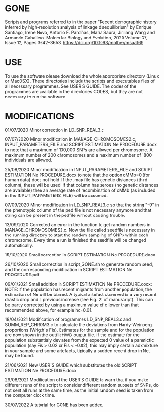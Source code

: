 # GONE
Scripts and programs referred to in the paper "Recent demographic history inferred by high-resolution analysis of linkage disequilibrium" by Enrique Santiago, Irene Novo, Antonio F. Pardiñas, María Saura, Jinliang Wang and Armando Caballero. Molecular Biology and Evolution, 2020 Volume 37, Issue 12, Pages 3642–3653, https://doi.org/10.1093/molbev/msaa169

# USE
To use the software please download the whole appropriate directory (Linux or MacOSX). These directories include the scripts and executables files of all necessary programmes. See USER´S GUIDE.
The codes of the programmes are available in the directories CODES, but they are not necessary to run the software. 

# MODIFICATIONS
01/07/2020   Minor correction in LD_SNP_REAL3.c

07/07/2020   Minor modification in MANAGE_CHROMOSOMES2.c, INPUT_PARAMETERS_FILE and SCRIPT ESTIMATION Ne PROCEDURE.docx to note that a maximum of 100,000 SNPs are allowed per chromosome. A maximum number of 200 chromosomes and a maximum number of 1800 individuals are allowed.

25/08/2020   Minor modification in INPUT_PARAMETERS_FILE and SCRIPT ESTIMATION Ne PROCEDURE.docx to note that the option cMMb=0 (for human data) does not hold. If the .map file has genetic distances (third column), these will be used. If that column has zeroes (no genetic distances are available) then an average rate of recombination of cMMb (as included in the INPUT_PARAMETERS_FILE) will be assumed.

07/09/2020   Minor modification in LD_SNP_REAL3.c so that the string "-9" in the phenotypic column of the ped file is not necessary anymore and that string can be present in the pedfile without causing trouble.

13/09/2020   Corrected an error in the function to get random numbers in MANAGE_CHROMOSOMES2.c. Now the file called seedfile is necessary in the running directory to start the random sampling of SNPs within each chromosome. Every time a run is finished the seedfile will be changed automatically.

15/10/2020   Small correction in SCRIPT ESTIMATION Ne PROCEDURE.docx

26/10/2020   Small correction in script_GONE.sh to generate random seed, and the corresponding modification in SCRIPT ESTIMATION Ne PROCEDURE.pdf

09/01/2021   Small addition in SCRIPT ESTIMATION Ne PROCEDURE.docx: NOTE: If the population has recent migrants from another population, the estimation of Ne will be biased. A typical artefact observed is a very recent drastic drop and a previous increase (see Fig. 2f of manuscript). This can be partly corrected by using a maximum value of c lower than that recommended above, for example hc=0.01. 

18/04/2021   Modification of programmes LD_SNP_REAL3.c and SUMM_REP_CHROM3.c to calculate the deviations from Hardy-Weinberg proportions (Wrigth's Fis). Estimates for the sample and for the population are now shown in the outfileHWD output file. If the estimate for the population substantialy deviates from the expected 0 value of a panmictic population (say Fis > 0.02 or Fis < -0.02), this may imply certain adxmixture in your sample and some artefacts, tipically a sudden recent drop in Ne, may be found.

21/06/2021   New USER´S GUIDE which substitutes the old SCRIPT ESTIMATION Ne PROCEDURE.docx

29/08/2021   Modification of the USER´S GUIDE to warn that if you make different runs of the script to consider different random subsets of SNPs, do not sent all runs at the same time, as the initial random seed is taken from the computer clock time.

30/07/2022   A tutorial for GONE has been added.

